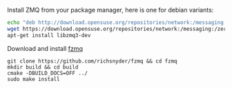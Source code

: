 
Install ZMQ from your package manager, here is one for debian variants:
```bash
echo "deb http://download.opensuse.org/repositories/network:/messaging:/zeromq:/release-stable/Debian_9.0/ ./" >> /etc/apt/sources.list
wget https://download.opensuse.org/repositories/network:/messaging:/zeromq:/release-stable/Debian_9.0/Release.key -O- | sudo apt-key add
apt-get install libzmq3-dev
```

Download and install [fzmq](https://github.com/richsnyder/fzmq)
```
git clone https://github.com/richsnyder/fzmq && cd fzmq
mkdir build && cd build
cmake -DBUILD_DOCS=OFF ../
sudo make install
```